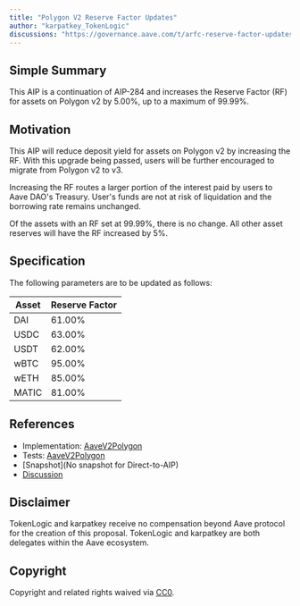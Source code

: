 ```yaml
---
title: "Polygon V2 Reserve Factor Updates"
author: "karpatkey_TokenLogic"
discussions: "https://governance.aave.com/t/arfc-reserve-factor-updates-polygon-aave-v2/13937"
---
```


## Simple Summary

This AIP is a continuation of AIP-284 and increases the Reserve Factor (RF) for assets on Polygon v2 by 5.00%, up to a maximum of 99.99%.

## Motivation

This AIP will reduce deposit yield for assets on Polygon v2 by increasing the RF. With this upgrade being passed, users will be further encouraged to migrate from Polygon v2 to v3.

Increasing the RF routes a larger portion of the interest paid by users to Aave DAO's Treasury. User's funds are not at risk of liquidation and the borrowing rate remains unchanged.

Of the assets with an RF set at 99.99%, there is no change. All other asset reserves will have the RF increased by 5%.

## Specification

The following parameters are to be updated as follows:

| Asset | Reserve Factor |
| ----- | -------------- |
| DAI   | 61.00%         |
| USDC  | 63.00%         |
| USDT  | 62.00%         |
| wBTC  | 95.00%         |
| wETH  | 85.00%         |
| MATIC | 81.00%         |

## References

- Implementation: [AaveV2Polygon](https://github.com/bgd-labs/aave-proposals-v3/blob/f2b8f4be71cda054e87d5d198022107eb0e51a04/src/20240102_AaveV2Polygon_ReserveFactorUpdates/AaveV2Polygon_ReserveFactorUpdates_20240102.sol)
- Tests: [AaveV2Polygon](https://github.com/bgd-labs/aave-proposals-v3/blob/f2b8f4be71cda054e87d5d198022107eb0e51a04/src/20240102_AaveV2Polygon_ReserveFactorUpdates/AaveV2Polygon_ReserveFactorUpdates_20240102.t.sol)
- [Snapshot](No snapshot for Direct-to-AIP)
- [Discussion](https://governance.aave.com/t/arfc-reserve-factor-updates-polygon-aave-v2/13937/14)

## Disclaimer

TokenLogic and karpatkey receive no compensation beyond Aave protocol for the creation of this proposal. TokenLogic and karpatkey are both delegates within the Aave ecosystem.

## Copyright

Copyright and related rights waived via [CC0](https://creativecommons.org/publicdomain/zero/1.0/).
